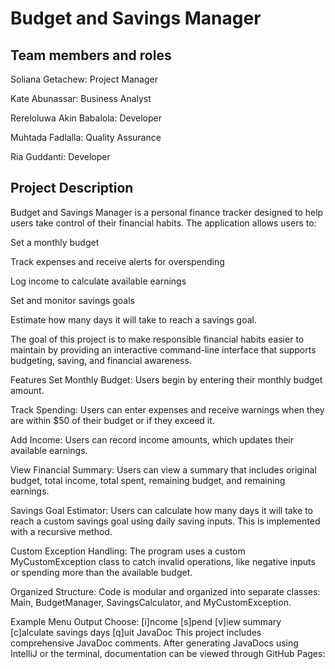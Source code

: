 # Budget and Savings Manager

## Team members and roles
Soliana Getachew: Project Manager

Kate Abunassar:  Business Analyst

Rereloluwa Akin Babalola: Developer

Muhtada Fadlalla: Quality Assurance 

Ria Guddanti: Developer


## Project Description

Budget and Savings Manager is a personal finance tracker designed to help users take control of their financial habits. The application allows users to:

Set a monthly budget

Track expenses and receive alerts for overspending

Log income to calculate available earnings

Set and monitor savings goals

Estimate how many days it will take to reach a savings goal.

The goal of this project is to make responsible financial habits easier to maintain by providing an interactive command-line interface that supports budgeting, saving, and financial awareness.

Features
Set Monthly Budget: Users begin by entering their monthly budget amount.

Track Spending: Users can enter expenses and receive warnings when they are within $50 of their budget or if they exceed it.

Add Income: Users can record income amounts, which updates their available earnings.

View Financial Summary: Users can view a summary that includes original budget, total income, total spent, remaining budget, and remaining earnings.

Savings Goal Estimator: Users can calculate how many days it will take to reach a custom savings goal using daily saving inputs. This is implemented with a recursive method.

Custom Exception Handling: The program uses a custom MyCustomException class to catch invalid operations, like negative inputs or spending more than the available budget.

Organized Structure: Code is modular and organized into separate classes: Main, BudgetManager, SavingsCalculator, and MyCustomException.

Example Menu Output
Choose: [i]ncome  [s]pend  [v]iew summary  [c]alculate savings days  [q]uit
JavaDoc
This project includes comprehensive JavaDoc comments. After generating JavaDocs using IntelliJ or the terminal, documentation can be viewed through GitHub Pages:






